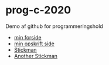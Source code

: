 # prog-c-2020


Demo af github for programmeringshold

- [min forside](website/forside/index.html)
- [min opskrift side](website/opskrifter/kage.html)
- [Stickman](stickman/)
- [Another Stickman](stickman-2/)
